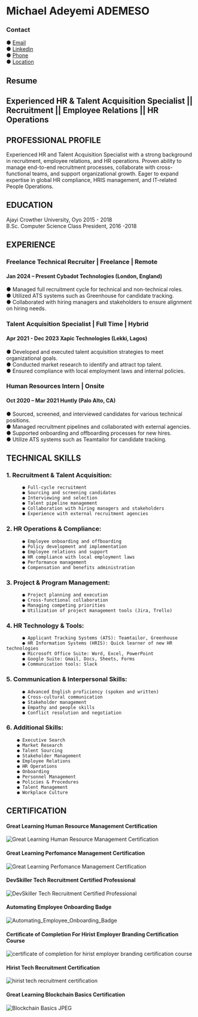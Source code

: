 # Michael Adeyemi ADEMESO
### Contact
● [Email](ademesomichael2@gmail.com)</br>
● [Linkedin](https://www.linkedin.com/in/michael-ademeso/)</br>
● [Phone](+2349123559437)</br>
● [Location](Lagos)

## Resume

## Experienced HR & Talent Acquisition Specialist || Recruitment || Employee Relations || HR Operations

## PROFESSIONAL PROFILE
Experienced HR and Talent Acquisition Specialist with a strong background in recruitment, employee relations, and HR operations. Proven ability to manage end-to-end recruitment processes, collaborate with cross-functional teams, and support organizational growth. Eager to expand expertise in global HR compliance, HRIS management, and IT-related People Operations.

## EDUCATION
Ajayi Crowther University, Oyo                                                                             2015 - 2018</br>
B.Sc. Computer Science
Class President, 2016 -2018

## EXPERIENCE

###  Freelance Technical Recruiter | Freelance | Remote
#### Jan 2024 – Present Cybadot Technologies (London, England)
● Managed full recruitment cycle for technical and non-technical roles.</br>
● Utilized ATS systems such as Greenhouse for candidate tracking.</br>
● Collaborated with hiring managers and stakeholders to ensure alignment on hiring needs.</br>

###  Talent Acquisition Specialist | Full Time | Hybrid
#### Apr 2021 - Dec 2023 Xapic Technologies (Lekki, Lagos)
● Developed and executed talent acquisition strategies to meet organizational goals.</br>
● Conducted market research to identify and attract top talent.</br>
● Ensured compliance with local employment laws and internal policies.</br>

###  Human Resources Intern | Onsite
#### Oct 2020 – Mar 2021 Huntly (Palo Alto, CA)
● Sourced, screened, and interviewed candidates for various technical positions.</br>
● Managed recruitment pipelines and collaborated with external agencies.</br>
● Supported onboarding and offboarding processes for new hires.</br>
● Utilize ATS systems such as Teamtailor for candidate tracking.</br>
  
##  TECHNICAL SKILLS
### 1. Recruitment & Talent Acquisition:


          ● Full-cycle recruitment
          ● Sourcing and screening candidates
          ● Interviewing and selection
          ● Talent pipeline management
          ● Collaboration with hiring managers and stakeholders
          ● Experience with external recruitment agencies

### 2. HR Operations & Compliance:


          ● Employee onboarding and offboarding
          ● Policy development and implementation
          ● Employee relations and support
          ● HR compliance with local employment laws
          ● Performance management
          ● Compensation and benefits administration


### 3. Project & Program Management:

          ● Project planning and execution
          ● Cross-functional collaboration
          ● Managing competing priorities
          ● Utilization of project management tools (Jira, Trello)


### 4. HR Technology & Tools:


          ● Applicant Tracking Systems (ATS): Teamtailor, Greenhouse
          ● HR Information Systems (HRIS): Quick learner of new HR technologies
          ● Microsoft Office Suite: Word, Excel, PowerPoint
          ● Google Suite: Gmail, Docs, Sheets, Forms
          ● Communication tools: Slack


 ### 5. Communication & Interpersonal Skills:


          ● Advanced English proficiency (spoken and written)
          ● Cross-cultural communication
          ● Stakeholder management
          ● Empathy and people skills
          ● Conflict resolution and negotiation


### 6. Additional Skills:


        ● Executive Search
        ● Market Research
        ● Talent Sourcing
        ● Stakeholder Management
        ● Employee Relations
        ● HR Operations
        ● Onboarding
        ● Personnel Management
        ● Policies & Procedures
        ● Talent Management
        ● Workplace Culture

## CERTIFICATION
#### Great Learning Human Resource Management Certification
![Great Learning Human Resource Management Certification](/Certifications/Human_Resource_Management.png)
#### Great Learning Perfomance Management Certification
![Great Learning Perfomance Management Certification](/Certifications/Performance_Management.png)
#### DevSkiller Tech Recruitment Certified Professional
![DevSkiller Tech Recruitment Certified Professional](/Certifications/Tech_Recruitment_Badge.png)
#### Automating Employee Onboarding Badge
![Automating_Employee_Onboarding_Badge](/Certifications/Airslate.jpeg)
#### Certificate of Completion For Hirist Employer Branding Certification Course
![certificate of completion for hirist employer branding certification course](/Certifications/Hirist_employer_branding.jpeg)
#### Hirist Tech Recruitment Certification
![hirist tech recruitment certification](/Certifications/Hirist_tech_recruiter.jpeg)
#### Great Learning Blockchain Basics Certification
![Blockchain Basics JPEG](https://github.com/user-attachments/assets/02c9683a-af32-405d-adaf-380ee79ac4c9)

